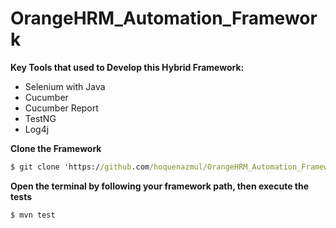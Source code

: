 # OrangeHRM_Automation_Framework

**Key Tools that used to Develop this Hybrid Framework:**
 - Selenium with Java
 - Cucumber
 - Cucumber Report
 - TestNG
 - Log4j

**Clone the Framework**
```bat
$ git clone 'https://github.com/hoquenazmul/OrangeHRM_Automation_Framework.git'
```

**Open the terminal by following your framework path, then execute the tests**
```bat
$ mvn test
```

